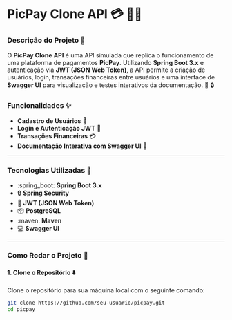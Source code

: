 # PicPay Clone API :credit_card: :guardsman:

### Descrição do Projeto :pencil:
O **PicPay Clone API** é uma API simulada que replica o funcionamento de uma plataforma de pagamentos **PicPay**. Utilizando **Spring Boot 3.x** e autenticação via **JWT (JSON Web Token)**, a API permite a criação de usuários, login, transações financeiras entre usuários e uma interface de **Swagger UI** para visualização e testes interativos da documentação. :money_with_wings: :lock:

### Funcionalidades :sparkles:
- **Cadastro de Usuários** :bust_in_silhouette:
- **Login e Autenticação JWT** :closed_lock_with_key:
- **Transações Financeiras** :credit_card:
- **Documentação Interativa com Swagger UI** :book:

---

### Tecnologias Utilizadas :wrench:
- :spring_boot: **Spring Boot 3.x**
- :lock: **Spring Security**
- :closed_lock_with_key: **JWT (JSON Web Token)**
- :package: **PostgreSQL**
- :maven: **Maven**
- :computer: **Swagger UI**

---

### Como Rodar o Projeto :rocket:

#### 1. Clone o Repositório :arrow_down:
Clone o repositório para sua máquina local com o seguinte comando:

```bash
git clone https://github.com/seu-usuario/picpay.git
cd picpay
